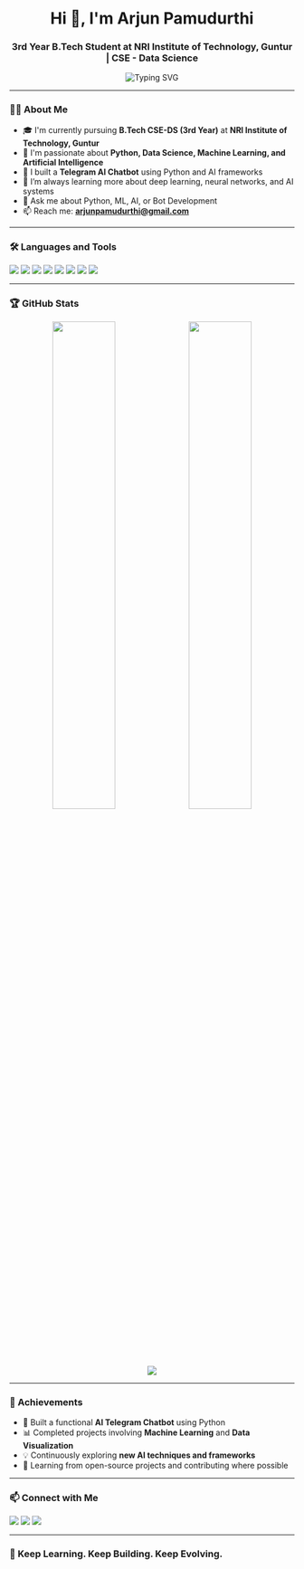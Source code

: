 <h1 align="center">Hi 👋, I'm Arjun Pamudurthi</h1>
<h3 align="center">3rd Year B.Tech Student at NRI Institute of Technology, Guntur | CSE - Data Science</h3>

<p align="center">
  <img src="https://readme-typing-svg.demolab.com?font=Fira+Code&duration=2000&pause=1000&center=true&vCenter=true&width=435&lines=Aspiring+AI+Engineer;Python+%7C+ML+%7C+Data+Science+Enthusiast;Lifelong+Learner+%E2%9C%8C%EF%B8%8F" alt="Typing SVG" />
</p>

---

### 🧑‍💻 About Me

- 🎓 I'm currently pursuing **B.Tech CSE-DS (3rd Year)** at **NRI Institute of Technology, Guntur**
- 🧠 I'm passionate about **Python, Data Science, Machine Learning, and Artificial Intelligence**
- 🤖 I built a **Telegram AI Chatbot** using Python and AI frameworks
- 🌱 I’m always learning more about deep learning, neural networks, and AI systems
- 💬 Ask me about Python, ML, AI, or Bot Development
- 📫 Reach me: **arjunpamudurthi@gmail.com**

---

### 🛠️ Languages and Tools

<p align="left">
  <img src="https://img.shields.io/badge/Python-3776AB?style=for-the-badge&logo=python&logoColor=white"/>
  <img src="https://img.shields.io/badge/NumPy-013243?style=for-the-badge&logo=numpy&logoColor=white"/>
  <img src="https://img.shields.io/badge/Pandas-150458?style=for-the-badge&logo=pandas&logoColor=white"/>
  <img src="https://img.shields.io/badge/TensorFlow-FF6F00?style=for-the-badge&logo=tensorflow&logoColor=white"/>
  <img src="https://img.shields.io/badge/Scikit--Learn-F7931E?style=for-the-badge&logo=scikit-learn&logoColor=white"/>
  <img src="https://img.shields.io/badge/Matplotlib-11557C?style=for-the-badge&logo=matplotlib&logoColor=white"/>
  <img src="https://img.shields.io/badge/Jupyter-F37626?style=for-the-badge&logo=jupyter&logoColor=white"/>
  <img src="https://img.shields.io/badge/GitHub-100000?style=for-the-badge&logo=github&logoColor=white"/>
</p>

---

### 🏆 GitHub Stats

<p align="center">
  <img src="https://github-readme-stats.vercel.app/api?username=arjunpamudurthi&show_icons=true&theme=tokyonight&hide_border=true" width="47%" />
  <img src="https://github-readme-streak-stats.herokuapp.com/?user=arjunpamudurthi&theme=tokyonight&hide_border=true" width="47%" />
</p>

<p align="center">
  <img src="https://github-readme-stats.vercel.app/api/top-langs/?username=arjunpamudurthi&layout=compact&theme=tokyonight&hide_border=true"/>
</p>

---

### 🚀 Achievements

- 🏅 Built a functional **AI Telegram Chatbot** using Python
- 📊 Completed projects involving **Machine Learning** and **Data Visualization**
- 💡 Continuously exploring **new AI techniques and frameworks**
- 🧠 Learning from open-source projects and contributing where possible

---

### 📫 Connect with Me

<p align="left">
  <a href="mailto:arjunpamudurthi@gmail.com"><img src="https://img.shields.io/badge/Gmail-D14836?style=for-the-badge&logo=gmail&logoColor=white"/></a>
  <a href="https://www.linkedin.com/in/arjunpamudurthi/" target="blank"><img src="https://img.shields.io/badge/LinkedIn-0A66C2?style=for-the-badge&logo=linkedin&logoColor=white"/></a>
  <a href="https://t.me/yourusername" target="blank"><img src="https://img.shields.io/badge/Telegram-2CA5E0?style=for-the-badge&logo=telegram&logoColor=white"/></a>
</p>

---

### 🧠 Keep Learning. Keep Building. Keep Evolving.
